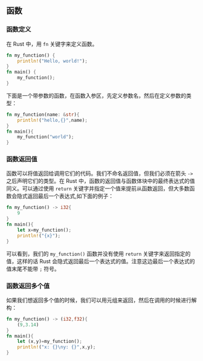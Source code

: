 ## 函数

### 函数定义
在 Rust 中，用 `fn` 关键字来定义函数。
```rust
fn my_function() {
    println!("Hello, world!");
}
fn main() {
    my_function();
}
```
下面是一个带参数的函数，在函数入参区，先定义参数名，然后在定义参数的类型：
```rust
fn my_function(name: &str){
    println!("hello,{}",name);
}
fn main(){
    my_function("world");
}
```
### 函数返回值
函数可以将值返回给调用它们的代码。我们不命名返回值，但我们必须在箭头 `->` 之后声明它们的类型。在 Rust 中，函数的返回值与函数体块中的最终表达式的值同义。可以通过使用 `return` 关键字并指定一个值来提前从函数返回，但大多数函数会隐式返回最后一个表达式,如下面的例子：
```rust
fn my_function() -> i32{
    9
}
fn main(){
    let x=my_function();
    println!("{x}");
}
```
可以看到，我们的 `my_function()` 函数并没有使用 `return` 关键字来返回指定的值，这样的话 Rust 会隐式返回最后一个表达式的值。注意这边最后一个表达式的值末尾不能带 `;` 符号。
### 函数返回多个值
如果我们想返回多个值的时候，我们可以用元组来返回，然后在调用的时候进行解构：
```rust
fn my_function() -> (i32,f32){
    (9,3.14)
}
fn main(){
    let (x,y)=my_function();
    println!("x: {}\ny: {}",x,y);
}
```